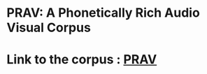 # PRAV: A Phonetically Rich Audio Visual Corpus

# Link to the corpus : [PRAV](https://spire.ee.iisc.ac.in/spire/database.php)
